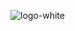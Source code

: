 <!-- ### Hi there 👋-->
![logo-white](https://user-images.githubusercontent.com/78037754/182159596-c91c76ca-ac98-4bfa-a829-a8686fa1f5b7.svg)
<!--
**YellocandyCreationz/YellocandyCreationz** is a ✨ _special_ ✨ repository because its `README.md` (this file) appears on your GitHub profile.

Here are some ideas to get you started:

- 🔭 I’m currently working on ...
- 🌱 I’m currently learning ...
- 👯 I’m looking to collaborate on ...
- 🤔 I’m looking for help with ...
- 💬 Ask me about ...
- 📫 How to reach me: ...
- 😄 Pronouns: ...
- ⚡ Fun fact: ...
-->



<!--<p align="center"> <img src="https://github-readme-stats.vercel.app/api/top-langs/?username=YellocandyCreationz" alt="YellocandyCreationz" /> -->


